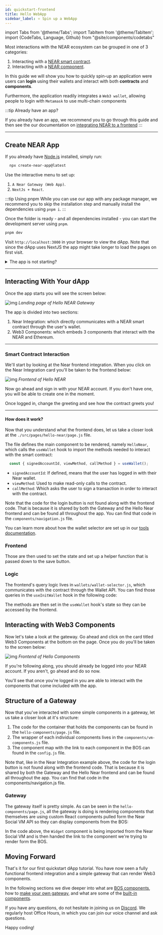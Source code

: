 ```yaml
---
id: quickstart-frontend
title: Hello WebApp
sidebar_label: ⭐ Spin up a WebApp
---
```

import Tabs from '@theme/Tabs';
import TabItem from '@theme/TabItem';
import {CodeTabs, Language, Github} from "@site/components/codetabs"

Most interactions with the NEAR ecosystem can be grouped in one of 3 categories: 
1. Interacting with a [NEAR smart contract](/develop/contracts/quickstart).
2. Interacting with a [NEAR component](/bos/tutorial/quickstart).

In this guide we will show you how to quickly spin-up an application were users can **login** using their wallets and interact with both **contracts** and **components**.

Furthermore, the application readily integrates a `Web3 wallet`, allowing people to login with `Metamask` to use multi-chain components

:::tip Already have an app?

If you already have an app, we recommend you to go through this guide and then see the our documentation on [integrating NEAR to a frontend](./frontend.md)
:::

---



## Create NEAR App
If you already have [Node.js](https://nodejs.org/en/download) installed, simply run:

```bash 
  npx create-near-app@latest
```

Use the interactive menu to set up:
1. `A Near Gateway (Web App)`.
2. `NextJs + React`.

:::tip Using pnpm
While you can use our app with any package manager, we recommend you to skip the installation step and manually install the dependencies using `pnpm i`.
:::

Once the folder is ready - and all dependencies installed - you can start the development server using `pnpm`. 

```bash 
pnpm dev
```

Visit `http://localhost:3000` in your browser to view the dApp. Note that since the dApp uses NextJS the app might take longer to load the pages on first visit.

<details>
<summary> The app is not starting? </summary>

Make sure you are using **node >= v18**, you can easily switch versions using `nvm use 18`

</details>

---

## Interacting With Your dApp

Once the app starts you will see the screen below:

![img](/docs/assets/examples/hello-near-landing-page.png)
*Landing page of Hello NEAR Gateway*

The app is divided into two sections:

1. Near Integration: which directly communicates with a NEAR smart contract through the user's wallet.
2. Web3 Components: which embeds 3 components that interact with the NEAR and Ethereum.

<hr class="subsection" />

### Smart Contract Interaction

We'll start by looking at the Near frontend integration. When you click on the Near Integration card you'll be taken to the frontend below: 

![img](/docs/assets/examples/hello-near-gateway.png)
*Frontend of Hello NEAR*

Now go ahead and sign in with your NEAR account. If you don't have one, you will be able to create one in the moment.

Once logged in, change the greeting and see how the contract greets you!

<hr class="subsection" />

#### How does it work?

Now that you understand what the frontend does, let us take a closer look at the `./src/pages/hello-near/page.js` file.

The file defines the main component to be rendered, namely `HelloNear`, which calls the `useWallet` hook to import the methods needed to interact with the smart contract:

```jsx
  const { signedAccountId, viewMethod, callMethod } = useWallet();
```

- `signedAccountId`: If defined, means that the user has logged in with their Near wallet.
- `viewMethod`: Used to make read-only calls to the contract.
- `callMethod`: Which asks the user to sign a transaction in order to interact with the contract.

Note that the code for the login button is not found along with the frontend code. That is because it is shared by both the Gateway and the Hello Near frontend and can be found all throughout the app. You can find that code in the `components/navigation.js` file.

You can learn more about how the wallet selector are set up in our [tools documentation](../../4.tools/wallet-selector.md). 

### Frontend

Those are then used to set the state and set up a helper function that is passed down to the save button.

<CodeTabs>
  <Language value="🌐 JavaScript" language="js">
    <Github fname="index.js"
            url="https://github.com/near/create-near-app/blob/master/templates/frontend/next/src/app/hello-near/page.js"
            start="12" end="32" />
  </Language>
</CodeTabs>

### Logic

The frontend's query logic lives in `wallets/wallet-selector.js`, which communicates with the contract through the Wallet API. You can find those queries in the `useInitWallet` hook in the following code:

<CodeTabs>
  <Language value="🌐 JavaScript" language="js">
    <Github fname="index.js"
            url="https://github.com/near/create-near-app/blob/master/templates/frontend/next/src/wallets/wallet-selector.js"
            start="82" end="112" />
  </Language>
</CodeTabs>

The methods are then set in the `useWallet` hook's state so they can be accessed by the frontend. 

## Interacting with Web3 Components

Now let's take a look at the gateway. Go ahead and click on the card titled Web3 Components at the bottom on the page. Once you do you'll be taken to the screen below:

![img](/docs/assets/examples/hello-near-components.png)
*Frontend of Hello Components*

If you're following along, you should already be logged into your NEAR account. If you aren't, go ahead and do so now.

You'll see that once you're logged in you are able to interact with the components that come included with the app.

## Structure of a Gateway

Now that you've interacted with some simple components in a gateway, let us take a closer look at it's structure:

1. The code for the container that holds the components can be found in the `hello-components/page.js` file.
2. The wrapper of each individual components lives in the `components/vm-components.js` file.
3. The component map with the link to each component in the BOS can found in the `config.js` file.

Note that, like in the Near Integration example above, the code for the login button is not found along with the frontend code. That is because it is shared by both the Gateway and the Hello Near frontend and can be found all throughout the app. You can find that code in the components/navigation.js file.

### Gateway

The gateway itself is pretty simple. As can be seen in the `hello-components/page.js`, all the gateway is doing is rendering components that themselves are using custom React components pulled form the Near Social VM API so they can display components from the BOS:

<CodeTabs>
  <Language value="🌐 JavaScript" language="js">
    <Github fname="index.js"
            url="https://github.com/near/create-near-app/blob/master/templates/frontend/next/src/components/vm-component.js"
            start="9" end="26" />
  </Language>
</CodeTabs>

In the code above, the `Widget` component is being imported from the Near Social VM and is then handed the link to the component we're trying to render form the BOS.

## Moving Forward

That's it for our first quickstart dApp tutorial. You have now seen a fully functional frontend integration and a simple gateway that can render Web3 components.

In the following sections we dive deeper into what are [BOS components](../../bos/overview.md), how to [make your own gateway](../../bos/tutorial/gateway.md), and what are some of the [built-in components](../../bos/components.md).

If you have any questions, do not hesitate in joining us on [Discord](https://near.chat). We regularly host Office Hours, in which you can join our voice channel and ask questions.

Happy coding!